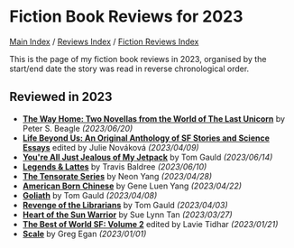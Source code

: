 # Fiction Book Reviews for 2023

[Main Index](../../../README.md) / [Reviews Index](../../README.md) / [Fiction Reviews Index](../README.md)

This is the page of my fiction book reviews in 2023, organised by the start/end date the story was read in reverse chronological order.

## Reviewed in 2023
- [**The Way Home: Two Novellas from the World of The Last Unicorn**](20230620-WayHome.md) by Peter S. Beagle *(2023/06/20)*
- [**Life Beyond Us: An Original Anthology of SF Stories and Science Essays**](20230409-LifeBeyondUs.md) edited by Julie Nováková *(2023/04/09)*
- [**You're All Just Jealous of My Jetpack**](20230614-JealousMyBackpack.md) by Tom Gauld *(2023/06/14)*
- [**Legends & Lattes**](20230610-LegendsAndLattes.md) by Travis Baldree *(2023/06/10)*
- [**The Tensorate Series**](20230428-TheTensorateSeries.md) by Neon Yang *(2023/04/28)*
- [**American Born Chinese**](20230422-AmericanBornChinese.md) by Gene Luen Yang *(2023/04/22)*
- [**Goliath**](20230408-Goliath.md) by Tom Gauld *(2023/04/08)*
- [**Revenge of the Librarians**](20230403-RevengeOfTheLibrarians.md) by Tom Gauld *(2023/04/03)*
- [**Heart of the Sun Warrior**](20230327-HeartOfTheSunWarrior.md) by Sue Lynn Tan *(2023/03/27)*
- [**The Best of World SF: Volume 2**](20230121-TheBestOfWorldSfVolume2.md) edited by Lavie Tidhar *(2023/01/21)*
- [**Scale**](20230101-Scale.md) by Greg Egan *(2023/01/01)*
